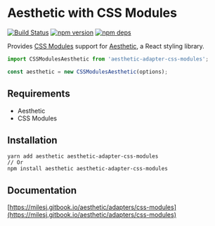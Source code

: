 # Aesthetic with CSS Modules

[![Build Status](https://github.com/milesj/aesthetic/workflows/Build/badge.svg)](https://github.com/milesj/aesthetic/actions?query=branch%3Amaster)
[![npm version](https://badge.fury.io/js/aesthetic-adapter-css-modules.svg)](https://www.npmjs.com/package/aesthetic-adapter-css-modules)
[![npm deps](https://david-dm.org/milesj/aesthetic.svg?path=packages/adapter-css-modules)](https://www.npmjs.com/package/aesthetic-adapter-css-modules)

Provides [CSS Modules](https://github.com/css-modules/css-modules) support for
[Aesthetic](https://github.com/milesj/aesthetic), a React styling library.

```ts
import CSSModulesAesthetic from 'aesthetic-adapter-css-modules';

const aesthetic = new CSSModulesAesthetic(options);
```

## Requirements

- Aesthetic
- CSS Modules

## Installation

```
yarn add aesthetic aesthetic-adapter-css-modules
// Or
npm install aesthetic aesthetic-adapter-css-modules
```

## Documentation

[https://milesj.gitbook.io/aesthetic/adapters/css-modules](https://milesj.gitbook.io/aesthetic/adapters/css-modules)

